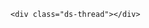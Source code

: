 <!-- Duoshuo Comment BEGIN -->
	<div class="ds-thread"></div>
<script type="text/javascript">
var duoshuoQuery = {short_name:"sevenz"};
<!-- 	(function() {
		var ds = document.createElement('script');
		ds.type = 'text/javascript';ds.async = true;
		ds.src = 'http://static.duoshuo.com/embed.js';
		ds.charset = 'UTF-8';
		(document.getElementsByTagName('head')[0] 
		|| document.getElementsByTagName('body')[0]).appendChild(ds);
	})(); -->
	</script>
<!-- Duoshuo Comment END -->
